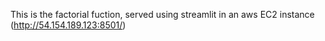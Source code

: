 This is the factorial fuction, served using streamlit in an aws EC2 instance (http://54.154.189.123:8501/)

